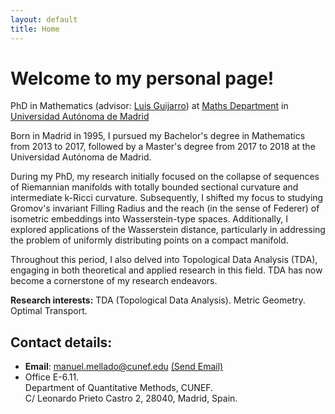 ```yaml
---
layout: default
title: Home
---
```


# Welcome to my personal page!
PhD in Mathematics (advisor: [Luis Guijarro](https://verso.mat.uam.es/~luis.guijarro/index-esp.html)) at [Maths Department](https://verso.mat.uam.es/web/index.php/es/) in [Universidad Autónoma de Madrid](http://www.uam.es)

Born in Madrid in 1995, I pursued my Bachelor's degree in Mathematics from 2013 to 2017, followed by a Master's degree from 2017 to 2018 at the Universidad Autónoma de Madrid.

During my PhD, my research initially focused on the collapse of sequences of Riemannian manifolds with totally bounded sectional curvature and intermediate k-Ricci curvature. Subsequently, I shifted my focus to studying Gromov's invariant Filling Radius and the reach (in the sense of Federer) of isometric embeddings into Wasserstein-type spaces. Additionally, I explored applications of the Wasserstein distance, particularly in addressing the problem of uniformly distributing points on a compact manifold.

Throughout this period, I also delved into Topological Data Analysis (TDA), engaging in both theoretical and applied research in this field. TDA has now become a cornerstone of my research endeavors.

**Research interests:**  TDA (Topological Data Analysis). Metric Geometry. Optimal Transport.

## Contact details:
* **Email**: manuel.mellado@cunef.edu <a href = "mailto: manuel.mellado@cunef.edu">(Send Email)</a>
* Office E-6.11.   
  Department of Quantitative Methods, CUNEF.   
  C/ Leonardo Prieto Castro 2, 28040, Madrid, Spain.
